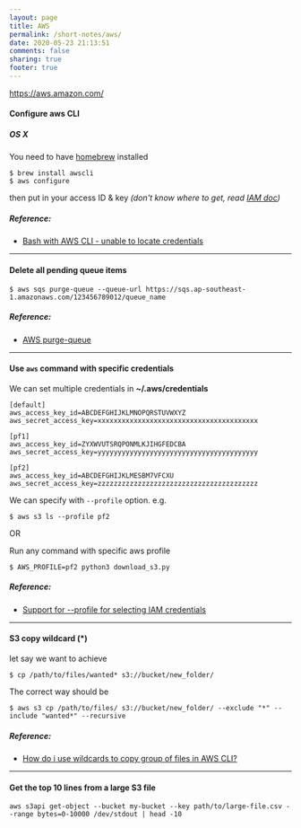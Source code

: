 ```yaml
---
layout: page
title: AWS
permalink: /short-notes/aws/
date: 2020-05-23 21:13:51
comments: false
sharing: true
footer: true
---
```


https://aws.amazon.com/

#### Configure aws CLI

##### OS X

You need to have [homebrew](http://brew.sh/) installed

```
$ brew install awscli
$ aws configure
```

then put in your access ID & key _(don't know where to get, read [IAM doc](http://docs.aws.amazon.com/IAM/latest/UserGuide/introduction.html))_

##### Reference:

- [Bash with AWS CLI - unable to locate credentials](http://stackoverflow.com/questions/31425838/bash-with-aws-cli-unable-to-locate-credentials/31426381#31426381)

---

#### Delete all pending queue items

```
$ aws sqs purge-queue --queue-url https://sqs.ap-southeast-1.amazonaws.com/123456789012/queue_name
```

##### Reference:

- [AWS purge-queue](https://docs.aws.amazon.com/cli/latest/reference/sqs/purge-queue.html)

---

#### Use `aws` command with specific credentials

We can set multiple credentials in **~/.aws/credentials**

```
[default]
aws_access_key_id=ABCDEFGHIJKLMNOPQRSTUVWXYZ
aws_secret_access_key=xxxxxxxxxxxxxxxxxxxxxxxxxxxxxxxxxxxxxxxx

[pf1]
aws_access_key_id=ZYXWVUTSRQPONMLKJIHGFEDCBA
aws_secret_access_key=yyyyyyyyyyyyyyyyyyyyyyyyyyyyyyyyyyyyyyyy

[pf2]
aws_access_key_id=ABCDEFGHIJKLMESBM7VFCXU
aws_secret_access_key=zzzzzzzzzzzzzzzzzzzzzzzzzzzzzzzzzzzzzzzz
```

We can specify with `--profile` option. e.g.

```
$ aws s3 ls --profile pf2
```

OR

Run any command with specific aws profile

```
$ AWS_PROFILE=pf2 python3 download_s3.py
```

##### Reference:

- [Support for --profile for selecting IAM credentials](https://github.com/awslabs/aws-sam-cli/issues/27)

----

#### S3 copy wildcard (*)

let say we want to achieve

```
$ cp /path/to/files/wanted* s3://bucket/new_folder/
```

The correct way should be

```
$ aws s3 cp /path/to/files/ s3://bucket/new_folder/ --exclude "*" --include "wanted*" --recursive
```

##### Reference:

- [How do i use wildcards to copy group of files in AWS CLI?](https://intellipaat.com/community/525/how-do-i-use-wildcards-to-copy-group-of-files-in-aws-cli)

----

#### Get the top 10 lines from a large S3 file

```
aws s3api get-object --bucket my-bucket --key path/to/large-file.csv --range bytes=0-10000 /dev/stdout | head -10
```
